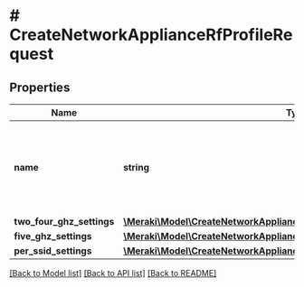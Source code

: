 # # CreateNetworkApplianceRfProfileRequest

## Properties

Name | Type | Description | Notes
------------ | ------------- | ------------- | -------------
**name** | **string** | The name of the new profile. Must be unique. This param is required on creation. |
**two_four_ghz_settings** | [**\Meraki\Model\CreateNetworkApplianceRfProfileRequestTwoFourGhzSettings**](CreateNetworkApplianceRfProfileRequestTwoFourGhzSettings.md) |  | [optional]
**five_ghz_settings** | [**\Meraki\Model\CreateNetworkApplianceRfProfileRequestFiveGhzSettings**](CreateNetworkApplianceRfProfileRequestFiveGhzSettings.md) |  | [optional]
**per_ssid_settings** | [**\Meraki\Model\CreateNetworkApplianceRfProfileRequestPerSsidSettings**](CreateNetworkApplianceRfProfileRequestPerSsidSettings.md) |  | [optional]

[[Back to Model list]](../../README.md#models) [[Back to API list]](../../README.md#endpoints) [[Back to README]](../../README.md)
